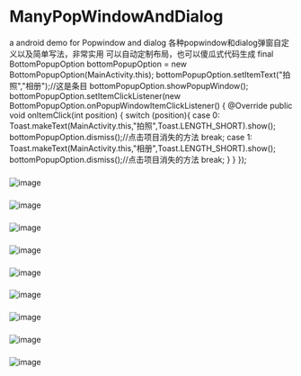 # ManyPopWindowAndDialog
a android demo for Popwindow and dialog  各种popwindow和dialog弹窗自定义以及简单写法，非常实用
可以自动定制布局，也可以傻瓜式代码生成
final BottomPopupOption bottomPopupOption = new BottomPopupOption(MainActivity.this);
bottomPopupOption.setItemText("拍照","相册");//这是条目
bottomPopupOption.showPopupWindow();
bottomPopupOption.setItemClickListener(new BottomPopupOption.onPopupWindowItemClickListener() {
@Override
public void onItemClick(int position) {
switch (position){
case 0:
Toast.makeText(MainActivity.this,"拍照",Toast.LENGTH_SHORT).show();
bottomPopupOption.dismiss();//点击项目消失的方法
break;
case 1:
Toast.makeText(MainActivity.this,"相册",Toast.LENGTH_SHORT).show();
bottomPopupOption.dismiss();//点击项目消失的方法
break;
}
}
});
###
![image](https://github.com/PangHaHa12138/ManyPopWindowAndDialog/blob/master/screenhot/1.png)
###
![image](https://github.com/PangHaHa12138/ManyPopWindowAndDialog/blob/master/screenhot/2.png)
###
![image](https://github.com/PangHaHa12138/ManyPopWindowAndDialog/blob/master/screenhot/3.png)
###
![image](https://github.com/PangHaHa12138/ManyPopWindowAndDialog/blob/master/screenhot/4.png)
###
![image](https://github.com/PangHaHa12138/ManyPopWindowAndDialog/blob/master/screenhot/5.png)
###
![image](https://github.com/PangHaHa12138/ManyPopWindowAndDialog/blob/master/screenhot/6.png)
###
![image](https://github.com/PangHaHa12138/ManyPopWindowAndDialog/blob/master/screenhot/7.png)
###
![image](https://github.com/PangHaHa12138/ManyPopWindowAndDialog/blob/master/screenhot/8.png)
###
![image](https://github.com/PangHaHa12138/ManyPopWindowAndDialog/blob/master/screenhot/9.png)

